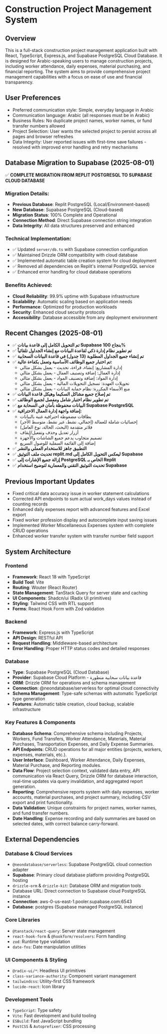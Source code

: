 # Construction Project Management System

## Overview
This is a full-stack construction project management application built with React, TypeScript, Express.js, and Supabase PostgreSQL Cloud Database. It is designed for Arabic-speaking users to manage construction projects, including worker attendance, daily expenses, material purchasing, and financial reporting. The system aims to provide comprehensive project management capabilities with a focus on ease of use and financial transparency.

## User Preferences
- Preferred communication style: Simple, everyday language in Arabic
- Communication language: Arabic (all responses must be in Arabic)
- Business Rules: No duplicate project names, worker names, or fund transfer numbers allowed
- Project Selection: User wants the selected project to persist across all pages and browser refreshes
- Data Integrity: User reported issues with first-time save failures - resolved with improved error handling and retry mechanisms

## Database Migration to Supabase (2025-08-01)
✅ **COMPLETE MIGRATION FROM REPLIT POSTGRESQL TO SUPABASE CLOUD DATABASE**

### Migration Details:
- **Previous Database**: Replit PostgreSQL (Local/Environment-based)
- **New Database**: Supabase PostgreSQL (Cloud-based)
- **Migration Status**: 100% Complete and Operational
- **Connection Method**: Direct Supabase connection string integration
- **Data Integrity**: All data structures preserved and enhanced

### Technical Implementation:
- ✅ Updated `server/db.ts` with Supabase connection configuration
- ✅ Maintained Drizzle ORM compatibility with cloud database
- ✅ Implemented automatic table creation system for cloud deployment
- ✅ Removed all dependencies on Replit's internal PostgreSQL service
- ✅ Enhanced error handling for cloud database operations

### Benefits Achieved:
- **Cloud Reliability**: 99.9% uptime with Supabase infrastructure
- **Scalability**: Automatic scaling based on application needs
- **Performance**: Optimized for production workloads
- **Security**: Enhanced cloud security protocols
- **Accessibility**: Database accessible from any deployment environment

## Recent Changes (2025-08-01)
- ✅ **تم التحويل الكامل إلى قاعدة بيانات Supabase بنجاح 100%**
- ✅ **تم تطوير نظام إدارة ذكي لقاعدة البيانات مع إنشاء الجداول تلقائياً**
- ✅ **تم إنشاء جميع الجداول المطلوبة (13 جدول) في قاعدة البيانات السحابية**
- ✅ **تم اختبار جميع الوظائف الأساسية وتعمل بكفاءة عالية:**
  - إدارة المشاريع: إنشاء، قراءة، تحديث - يعمل بشكل مثالي
  - إدارة العمال: إضافة وتصنيف العمال - يعمل بشكل مثالي  
  - إدارة المواد: إضافة وتصنيف المواد - يعمل بشكل مثالي
  - تحويلات العهدة: تسجيل التحويلات المالية - يعمل بشكل مثالي
  - منع الأسماء المكررة: نظام حماية البيانات - يعمل بشكل مثالي
- ✅ **تم إصلاح جميع مشاكل السكيما وهيكل قاعدة البيانات**
- ✅ **تم تطوير نظام اختبار شامل ومفصل لجميع الوظائف**
- ✅ **البيانات محفوظة بأمان في السحابة مع Supabase PostgreSQL**
- ✅ **إضافة واجهة إدارة العمال الاحترافية:**
  - بطاقات مضغوطة احترافية غنية بالبيانات
  - إحصائيات شاملة للعمالة (إجمالي، نشط، غير نشط، متوسط الأجر)
  - فلاتر متقدمة (البحث، الحالة، نوع العامل)
  - أزرار تعديل وحذف وتفعيل/إيقاف
  - تصميم متجاوب يدعم جميع الشاشات والأجهزة
  - إضافة إلى القائمة السفلية للوصول السريع
- ✅ **التطبيق جاهز للاستخدام العملي والنشر**
- ✅ **تحديث ملف التوثيق replit.md ليعكس التحويل الكامل إلى Supabase**
- ✅ **إزالة جميع الإشارات إلى PostgreSQL الخاص بـ Replit**
- ✅ **تحديث التوثيق التقني والمعمارية لتوضيح استخدام Supabase**

## Previous Important Updates
- Fixed critical data accuracy issue in worker statement calculations
- Corrected API endpoints to sum actual work_days values instead of counting records
- Enhanced daily expenses report with advanced features and Excel export
- Fixed worker profession display and autocomplete input saving issues
- Implemented Worker Miscellaneous Expenses system with complete CRUD operations
- Enhanced worker transfer system with transfer number field support

## System Architecture
### Frontend
- **Framework**: React 18 with TypeScript
- **Build Tool**: Vite
- **Routing**: Wouter (React Router)
- **State Management**: TanStack Query for server state and caching
- **UI Components**: Shadcn/ui (Radix UI primitives)
- **Styling**: Tailwind CSS with RTL support
- **Forms**: React Hook Form with Zod validation

### Backend
- **Framework**: Express.js with TypeScript
- **API Design**: RESTful API
- **Request Handling**: Middleware-based architecture
- **Error Handling**: Proper HTTP status codes and detailed responses

### Database
- **Type**: Supabase PostgreSQL (Cloud Database)
- **Provider**: Supabase Cloud Platform - قاعدة بيانات سحابية متطورة
- **ORM**: Drizzle ORM for operations and schema management
- **Connection**: @neondatabase/serverless for optimal cloud connectivity
- **Schema Management**: Type-safe schemas with automatic TypeScript type generation
- **Features**: Automatic table creation, cloud backup, scalable infrastructure

### Key Features & Components
- **Database Schema**: Comprehensive schema including Projects, Workers, Fund Transfers, Worker Attendance, Materials, Material Purchases, Transportation Expenses, and Daily Expense Summaries.
- **API Endpoints**: CRUD operations for all major entities (projects, workers, expenses, materials, etc.).
- **User Interface**: Dashboard, Worker Attendance, Daily Expenses, Material Purchase, and Reporting modules.
- **Data Flow**: Project selection context, validated data entry, API communication via React Query, Drizzle ORM for database interaction, real-time updates via query invalidation, and aggregated report generation.
- **Reporting**: Comprehensive reports system with daily expenses, worker accounts, material purchases, and project summary, including CSV export and print functionality.
- **Data Validation**: Unique constraints for project names, worker names, and fund transfer numbers.
- **Date Handling**: Expense recording and daily summaries are based on selected dates, with correct balance carry-forward.

## External Dependencies
### Database & Cloud Services
- `@neondatabase/serverless`: Supabase PostgreSQL cloud connection adapter
- **Supabase**: Primary cloud database platform providing PostgreSQL hosting
- `drizzle-orm` & `drizzle-kit`: Database ORM and migration tools
- Database URL: Direct connection to Supabase cloud PostgreSQL instance
- **Connection**: aws-0-us-east-1.pooler.supabase.com:6543
- **Database**: postgres (Supabase managed PostgreSQL instance)

### Core Libraries
- `@tanstack/react-query`: Server state management
- `react-hook-form` & `@hookform/resolvers`: Form handling
- `zod`: Runtime type validation
- `date-fns`: Date manipulation utilities

### UI Components & Styling
- `@radix-ui/*`: Headless UI primitives
- `class-variance-authority`: Component variant management
- `tailwindcss`: Utility-first CSS framework
- `lucide-react`: Icon library

### Development Tools
- `TypeScript`: Type safety
- `Vite`: Fast development and build tooling
- `ESBuild`: Fast JavaScript bundling
- `PostCSS` & `Autoprefixer`: CSS processing